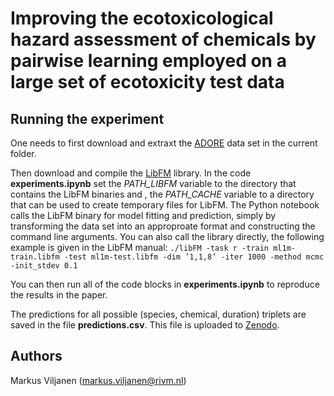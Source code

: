 # Improving the ecotoxicological hazard assessment of chemicals by pairwise learning employed on a large set of ecotoxicity test data

## Running the experiment

One needs to first download and extraxt the [ADORE](https://opendata.eawag.ch/dataset/adore) data set in the current folder. 

Then download and compile the [LibFM](https://github.com/srendle/libfm) library. In the code **experiments.ipynb** set the *PATH_LIBFM* variable to the directory that contains the LibFM binaries and , the *PATH_CACHE* variable to a directory that can be used to create temporary files for LibFM. The Python notebook calls the LibFM binary for model fitting and prediction, simply by transforming the data set into an approproate format and constructing the command line arguments. You can also call the library directly, the following example is given in the LibFM manual:
`./libFM -task r -train ml1m-train.libfm -test ml1m-test.libfm -dim ’1,1,8’ -iter 1000 -method mcmc -init_stdev 0.1`

You can then run all of the code blocks in **experiments.ipynb** to reproduce the results in the paper. 

The predictions for all possible (species, chemical, duration) triplets are saved in the file **predictions.csv**. This file is uploaded to [Zenodo](https://doi.org/10.5281/zenodo.14449272).

## Authors
Markus Viljanen (markus.viljanen@rivm.nl)
